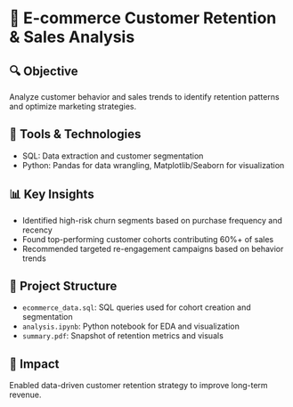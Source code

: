 # 🛒 E-commerce Customer Retention & Sales Analysis

## 🔍 Objective
Analyze customer behavior and sales trends to identify retention patterns and optimize marketing strategies.

## 🧰 Tools & Technologies
- SQL: Data extraction and customer segmentation
- Python: Pandas for data wrangling, Matplotlib/Seaborn for visualization

## 📊 Key Insights
- Identified high-risk churn segments based on purchase frequency and recency
- Found top-performing customer cohorts contributing 60%+ of sales
- Recommended targeted re-engagement campaigns based on behavior trends

## 📁 Project Structure
- `ecommerce_data.sql`: SQL queries used for cohort creation and segmentation
- `analysis.ipynb`: Python notebook for EDA and visualization
- `summary.pdf`: Snapshot of retention metrics and visuals

## 🚀 Impact
Enabled data-driven customer retention strategy to improve long-term revenue.
